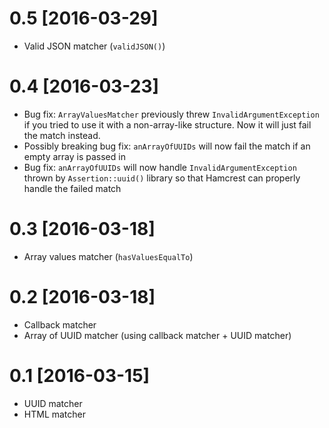 # 0.5 [2016-03-29]
  * Valid JSON matcher (`validJSON()`)
# 0.4 [2016-03-23]
  * Bug fix: `ArrayValuesMatcher` previously threw `InvalidArgumentException` if you tried to use it with a 
  non-array-like structure. Now it will just fail the match instead.
  * Possibly breaking bug fix: `anArrayOfUUIDs` will now fail the match if an empty array is passed in
  * Bug fix: `anArrayOfUUIDs` will now handle `InvalidArgumentException` thrown by `Assertion::uuid()` library so that 
  Hamcrest can properly handle the failed match
  
  
# 0.3 [2016-03-18]
  * Array values matcher (`hasValuesEqualTo`)

# 0.2 [2016-03-18]
  * Callback matcher
  * Array of UUID matcher (using callback matcher + UUID matcher)
  
# 0.1 [2016-03-15]
  * UUID matcher
  * HTML matcher